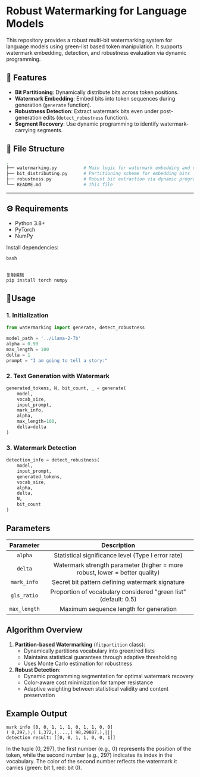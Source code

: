 # Robust Watermarking for Language Models

This repository provides a robust multi-bit watermarking system for language models using green-list based token manipulation. It supports watermark embedding, detection, and robustness evaluation via dynamic programming.

## 🔧 Features

- **Bit Partitioning**: Dynamically distribute bits across token positions.
- **Watermark Embedding**: Embed bits into token sequences during generation (`generate` function).
- **Robustness Detection**: Extract watermark bits even under post-generation edits (`detect_robustness` function).
- **Segment Recovery**: Use dynamic programming to identify watermark-carrying segments.

## 📁 File Structure

```bash
.
├── watermarking.py          # Main logic for watermark embedding and detection
├── bit_distributing.py      # Partitioning scheme for embedding bits
├── robustness.py            # Robust bit extraction via dynamic programming
└── README.md                # This file
```

------

## ⚙️ Requirements

- Python 3.8+
- PyTorch
- NumPy

Install dependencies:

```
bash


复制编辑
pip install torch numpy
```

## 🚀Usage

### 1. Initialization

```python
from watermarking import generate, detect_robustness

model_path = '../Llama-2-7b'
alpha = 0.90            
max_length = 100
delta = 1
prompt = "I am going to tell a story:"
```

### 2. Text Generation with Watermark

```python
generated_tokens, N, bit_count, _ = generate(
    model, 
    vocab_size,
    input_prompt,
    mark_info,
    alpha,
    max_length=100,
    delta=delta
)
```

### 3. Watermark Detection

```python
detection_info = detect_robustness(
    model,
    input_prompt,
    generated_tokens,
    vocab_size,
    alpha,
    delta,
    N,
    bit_count
)
```

## Parameters

|  Parameter   |                         Description                          |
| :----------: | :----------------------------------------------------------: |
|   `alpha`    |      Statistical significance level (Type I error rate)      |
|   `delta`    | Watermark strength parameter (higher = more robust, lower = better quality) |
| `mark_info`  |       Secret bit pattern defining watermark signature        |
| `gls_ratio`  | Proportion of vocabulary considered "green list" (default: 0.5) |
| `max_length` |            Maximum sequence length for generation            |

## Algorithm Overview

1. **Partition-based Watermarking** (`fitpartition` class):
   - Dynamically partitions vocabulary into green/red lists
   - Maintains statistical guarantees through adaptive thresholding
   - Uses Monte Carlo estimation for robustness
2. **Robust Detection**:
   - Dynamic programming segmentation for optimal watermark recovery
   - Color-aware cost minimization for tamper resistance
   - Adaptive weighting between statistical validity and content preservation

## Example Output

```
mark info [0, 0, 1, 1, 1, 0, 1, 1, 0, 0]
( 0,297,),( 1,372,),...,( 98,29887,),|||
detection result: [[0, 0, 1, 1, 0, 0, 1]]
```

In the tuple (0, 297), the first number (e.g., 0) represents the position of the token, while the second number (e.g., 297) indicates its index in the vocabulary. The color of the second number reflects the watermark it carries (green: bit 1, red: bit 0).